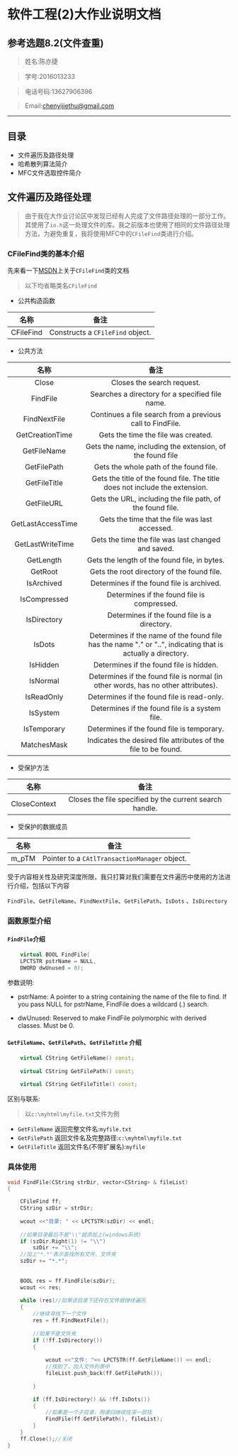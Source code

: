 软件工程(2)大作业说明文档
====

参考选题8.2(文件查重)
----

> 姓名:陈亦捷

> 学号:2016013233

> 电话号码:13627906396

> Email:chenyijiethu@gmail.com

------

## 目录

* 文件遍历及路径处理
* 哈希散列算法简介
* MFC文件选取控件简介

## 文件遍历及路径处理

> 由于我在大作业讨论区中发现已经有人完成了文件路径处理的一部分工作。其使用了``io.h``这一处理文件的库。我之前版本也使用了相同的文件路径处理方法，为避免重复，我将使用MFC中的``CFileFind``类进行介绍。

### CFileFind类的基本介绍

先来看一下[MSDN](https://msdn.microsoft.com/en-us/library/f33e1618.aspx)上关于``CFileFind``类的文档

> 以下均省略类名``CFileFind``

* 公共构造函数

|     名称     |             备注              | 
| :----------: | :--------------------------: |
| CFileFind | Constructs a ``CFileFind`` object. |

* 公共方法

|     名称     |             备注              | 
| :----------: | :--------------------------: |
| Close | Closes the search request. |
| FindFile | Searches a directory for a specified file name. |
| FindNextFile | Continues a file search from a previous call to FindFile. |
| GetCreationTime | Gets the time the file was created. |
| GetFileName | Gets the name, including the extension, of the found file |
| GetFilePath | Gets the whole path of the found file. |
| GetFileTitle | Gets the title of the found file. The title does not include the extension. |
| GetFileURL | Gets the URL, including the file path, of the found file. |
| GetLastAccessTime | Gets the time that the file was last accessed. |
| GetLastWriteTime | Gets the time the file was last changed and saved. |
| GetLength | Gets the length of the found file, in bytes. |
| GetRoot | Gets the root directory of the found file. |
| IsArchived | Determines if the found file is archived. |
| IsCompressed | Determines if the found file is compressed. |
| IsDirectory |　Determines if the found file is a directory.　|
| IsDots | Determines if the name of the found file has the name "." or "..", indicating that is actually a directory.|
| IsHidden | Determines if the found file is hidden.| 
| IsNormal | Determines if the found file is normal (in other words, has no other attributes).|
| IsReadOnly | 	Determines if the found file is read-only. |
| IsSystem | Determines if the found file is a system file. |
| IsTemporary | Determines if the found file is temporary.|
| MatchesMask | Indicates the desired file attributes of the file to be found.| 

* 受保护方法

|     名称     |             备注              | 
| :----------: | :--------------------------: |
| CloseContext | Closes the file specified by the current search handle.|

* 受保护的数据成员

|     名称     |             备注              | 
| :----------: | :--------------------------: |
| m_pTM | Pointer to a ``CAtlTransactionManager`` object. |

受于内容相关性及研究深度所限，我只打算对我们需要在文件遍历中使用的方法进行介绍，包括以下内容

``FindFile``、``GetFileName``、``FindNextFile``、``GetFilePath``、``IsDots`` 、``IsDirectory``

### 函数原型介绍

#### ``FindFile``介绍
```c++
    virtual BOOL FindFile(
    LPCTSTR pstrName = NULL,  
    DWORD dwUnused = 0);
``` 
参数说明:

* pstrName: A pointer to a string containing the name of the file to find. If you pass NULL for pstrName, FindFile does a wildcard (*.*) search.

* dwUnused: Reserved to make FindFile polymorphic with derived classes. Must be 0.

#### ``GetFileName``、``GetFilePath``、``GetFileTitle`` 介绍
```c++
    virtual CString GetFileName() const;  
    
    virtual CString GetFilePath() const; 
    
    virtual CString GetFileTitle() const;  
```
区别与联系:  

> 以``c:\myhtml\myfile.txt``文件为例

* ``GetFileName`` 返回完整文件名:``myfile.txt``
* ``GetFilePath`` 返回文件名及完整路径:``c:\myhtml\myfile.txt``
* ``GetFileTitle`` 返回文件名(不带扩展名):``myfile``



### 具体使用

```c++
void FindFile(CString strDir, vector<CString> & fileList)
{

	CFileFind ff;
	CString szDir = strDir;
	
	wcout <<"目录: " << LPCTSTR(szDir) << endl;
	
	//如果目录最后不是"\\"就添加上(windows系统)
	if (szDir.Right(1) != "\\")
		szDir += "\\";
    //加上"*.*"表示查找所有文件、文件夹
	szDir += "*.*";
    
    
	BOOL res = ff.FindFile(szDir);
	wcout << res;
	
	while (res)//如果该目录下还存在文件就继续遍历
	{
        //继续寻找下一个文件
		res = ff.FindNextFile();
		
		//如果不是文件夹
		if (!ff.IsDirectory())
		{
		    
			wcout <<"文件: "<< LPCTSTR(ff.GetFileName()) << endl;
			//找到了，加入文件列表中
			fileList.push_back(ff.GetFilePath());
			
		}

		if (ff.IsDirectory() && !ff.IsDots())
		{
			//如果是一个子目录，用递归继续往深一层找
			FindFile(ff.GetFilePath(), fileList);
		}
	}
	ff.Close();//关闭
}
    
```

